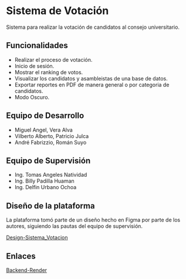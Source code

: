 # Sistema de Votación

Sistema para realizar la votación de candidatos al consejo universitario.

## Funcionalidades
- Realizar el proceso de votación.
- Inicio de sesión.
- Mostrar el ranking de votos.
- Visualizar los candidatos y asambleistas de una base de datos.
- Exportar reportes en PDF de manera general o por categoria de candidatos.
- Modo Oscuro.

## Equipo de Desarrollo
- Miguel Angel, Vera Alva
- Vilberto Alberto, Patricio Julca
- André Fabrizzio, Román Suyo

## Equipo de Supervisión
- Ing. Tomas Angeles Natividad
- Ing. Billy Padilla Huaman
- Ing. Delfin Urbano Ochoa

## Diseño de la plataforma
La plataforma tomó parte de un diseño hecho en Figma por parte de los autores, siguiendo las pautas del equipo de supervisión.

[Design-Sistema_Votacion](https://www.figma.com/design/pa6iiSvkpcnY373KETEf0e/Design---Sistema_Votaci%C3%B3n?node-id=0-1&t=tjQCean5TvKsPr16-1)

## Enlaces
[Backend-Render](https://sistemavotacion-secgen.onrender.com)
